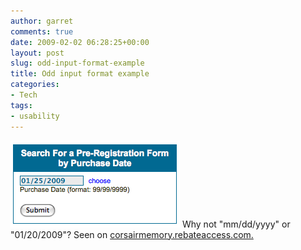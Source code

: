 ```yaml
---
author: garret
comments: true
date: 2009-02-02 06:28:25+00:00
layout: post
slug: odd-input-format-example
title: Odd input format example
categories:
- Tech
tags:
- usability
---
```


![Corsair Rebate Form Example](/assets/corsair-rebate-form.png)
Why not "mm/dd/yyyy" or "01/20/2009"? Seen on [corsairmemory.rebateaccess.com.](http://corsairmemory.rebateaccess.com/)
